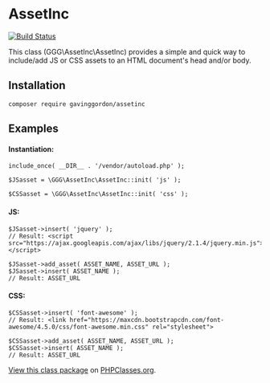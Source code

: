 # AssetInc

[![Build Status](https://travis-ci.org/gavinggordon/assetinc.svg?branch=v1.0.1)](https://travis-ci.org/gavinggordon/assetinc)

This class (GGG\AssetInc\AssetInc) provides a simple and quick way to include/add JS or CSS assets to an HTML document's head and/or body.

## Installation

	composer require gavinggordon/assetinc

## Examples

#### Instantiation:

	include_once( __DIR__ . '/vendor/autoload.php' );
	
	$JSasset = \GGG\AssetInc\AssetInc::init( 'js' );
	
	$CSSasset = \GGG\AssetInc\AssetInc::init( 'css' );

#### JS:

    $JSasset->insert( 'jquery' );
    // Result: <script src="https://ajax.googleapis.com/ajax/libs/jquery/2.1.4/jquery.min.js"></script>
	
	$JSasset->add_asset( ASSET_NAME, ASSET_URL );
	$JSasset->insert( ASSET_NAME );
	// Result: ASSET_URL
	
#### CSS:

    $CSSasset->insert( 'font-awesome' );
    // Result: <link href="https://maxcdn.bootstrapcdn.com/font-awesome/4.5.0/css/font-awesome.min.css" rel="stylesheet">
	
	$CSSasset->add_asset( ASSET_NAME, ASSET_URL );
	$CSSasset->insert( ASSET_NAME );
	// Result: ASSET_URL


[View this class package](http://www.phpclasses.org/package/9698.html) on [PHPClasses.org](http://www.phpclasses.org).
